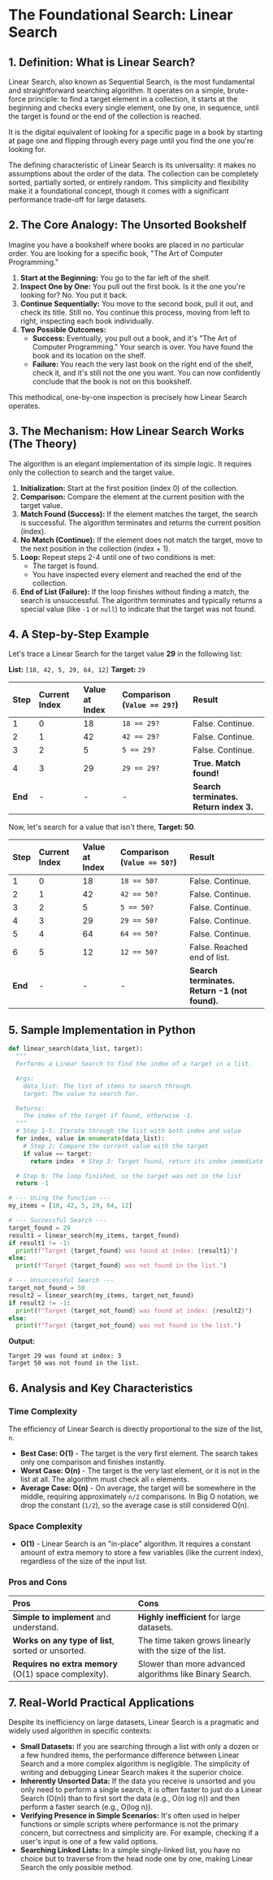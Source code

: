 # The Foundational Search: Linear Search

## 1. Definition: What is Linear Search?

Linear Search, also known as Sequential Search, is the most fundamental and straightforward searching algorithm. It operates on a simple, brute-force principle: to find a target element in a collection, it starts at the beginning and checks every single element, one by one, in sequence, until the target is found or the end of the collection is reached.

It is the digital equivalent of looking for a specific page in a book by starting at page one and flipping through every page until you find the one you're looking for.

The defining characteristic of Linear Search is its universality: it makes no assumptions about the order of the data. The collection can be completely sorted, partially sorted, or entirely random. This simplicity and flexibility make it a foundational concept, though it comes with a significant performance trade-off for large datasets.

## 2. The Core Analogy: The Unsorted Bookshelf

Imagine you have a bookshelf where books are placed in no particular order. You are looking for a specific book, "The Art of Computer Programming."

1.  **Start at the Beginning:** You go to the far left of the shelf.
2.  **Inspect One by One:** You pull out the first book. Is it the one you're looking for? No. You put it back.
3.  **Continue Sequentially:** You move to the second book, pull it out, and check its title. Still no. You continue this process, moving from left to right, inspecting each book individually.
4.  **Two Possible Outcomes:**
    *   **Success:** Eventually, you pull out a book, and it's "The Art of Computer Programming." Your search is over. You have found the book and its location on the shelf.
    *   **Failure:** You reach the very last book on the right end of the shelf, check it, and it's still not the one you want. You can now confidently conclude that the book is not on this bookshelf.

This methodical, one-by-one inspection is precisely how Linear Search operates.

## 3. The Mechanism: How Linear Search Works (The Theory)

The algorithm is an elegant implementation of its simple logic. It requires only the collection to search and the target value.

1.  **Initialization:** Start at the first position (index 0) of the collection.
2.  **Comparison:** Compare the element at the current position with the target value.
3.  **Match Found (Success):** If the element matches the target, the search is successful. The algorithm terminates and returns the current position (index).
4.  **No Match (Continue):** If the element does not match the target, move to the next position in the collection (index + 1).
5.  **Loop:** Repeat steps 2-4 until one of two conditions is met:
    *   The target is found.
    *   You have inspected every element and reached the end of the collection.
6.  **End of List (Failure):** If the loop finishes without finding a match, the search is unsuccessful. The algorithm terminates and typically returns a special value (like `-1` or `null`) to indicate that the target was not found.

## 4. A Step-by-Step Example

Let's trace a Linear Search for the target value **29** in the following list:

**List:** `[18, 42, 5, 29, 64, 12]`
**Target:** `29`

| Step | Current Index | Value at Index | Comparison (`Value == 29?`) | Result |
| :--- | :--- | :--- | :--- | :--- |
| 1 | 0 | 18 | `18 == 29?` | False. Continue. |
| 2 | 1 | 42 | `42 == 29?` | False. Continue. |
| 3 | 2 | 5 | `5 == 29?` | False. Continue. |
| 4 | 3 | 29 | `29 == 29?` | **True. Match found!** |
| **End** | - | - | - | **Search terminates. Return index 3.** |

Now, let's search for a value that isn't there, **Target: 50**.

| Step | Current Index | Value at Index | Comparison (`Value == 50?`) | Result |
| :--- | :--- | :--- | :--- | :--- |
| 1 | 0 | 18 | `18 == 50?` | False. Continue. |
| 2 | 1 | 42 | `42 == 50?` | False. Continue. |
| 3 | 2 | 5 | `5 == 50?` | False. Continue. |
| 4 | 3 | 29 | `29 == 50?` | False. Continue. |
| 5 | 4 | 64 | `64 == 50?` | False. Continue. |
| 6 | 5 | 12 | `12 == 50?` | False. Reached end of list. |
| **End** | - | - | - | **Search terminates. Return -1 (not found).** |

## 5. Sample Implementation in Python

```python
def linear_search(data_list, target):
  """
  Performs a Linear Search to find the index of a target in a list.

  Args:
    data_list: The list of items to search through.
    target: The value to search for.

  Returns:
    The index of the target if found, otherwise -1.
  """
  # Step 1-5: Iterate through the list with both index and value
  for index, value in enumerate(data_list):
    # Step 2: Compare the current value with the target
    if value == target:
      return index  # Step 3: Target found, return its index immediately

  # Step 6: The loop finished, so the target was not in the list
  return -1

# --- Using the function ---
my_items = [18, 42, 5, 29, 64, 12]

# --- Successful Search ---
target_found = 29
result1 = linear_search(my_items, target_found)
if result1 != -1:
  print(f"Target {target_found} was found at index: {result1}")
else:
  print(f"Target {target_found} was not found in the list.")

# --- Unsuccessful Search ---
target_not_found = 50
result2 = linear_search(my_items, target_not_found)
if result2 != -1:
  print(f"Target {target_not_found} was found at index: {result2}")
else:
  print(f"Target {target_not_found} was not found in the list.")
```

**Output:**
```
Target 29 was found at index: 3
Target 50 was not found in the list.
```

## 6. Analysis and Key Characteristics

### Time Complexity
The efficiency of Linear Search is directly proportional to the size of the list, `n`.

*   **Best Case: O(1)** - The target is the very first element. The search takes only one comparison and finishes instantly.
*   **Worst Case: O(n)** - The target is the very last element, or it is not in the list at all. The algorithm must check all `n` elements.
*   **Average Case: O(n)** - On average, the target will be somewhere in the middle, requiring approximately `n/2` comparisons. In Big O notation, we drop the constant (`1/2`), so the average case is still considered O(n).

### Space Complexity
*   **O(1)** - Linear Search is an "in-place" algorithm. It requires a constant amount of extra memory to store a few variables (like the current index), regardless of the size of the input list.

### Pros and Cons

| Pros | Cons |
| :--- | :--- |
| **Simple to implement** and understand. | **Highly inefficient** for large datasets. |
| **Works on any type of list**, sorted or unsorted. | The time taken grows linearly with the size of the list. |
| **Requires no extra memory** (O(1) space complexity). | Slower than more advanced algorithms like Binary Search. |

## 7. Real-World Practical Applications

Despite its inefficiency on large datasets, Linear Search is a pragmatic and widely used algorithm in specific contexts:

*   **Small Datasets:** If you are searching through a list with only a dozen or a few hundred items, the performance difference between Linear Search and a more complex algorithm is negligible. The simplicity of writing and debugging Linear Search makes it the superior choice.
*   **Inherently Unsorted Data:** If the data you receive is unsorted and you only need to perform a single search, it is often faster to just do a Linear Search (O(n)) than to first sort the data (e.g., O(n log n)) and then perform a faster search (e.g., O(log n)).
*   **Verifying Presence in Simple Scenarios:** It's often used in helper functions or simple scripts where performance is not the primary concern, but correctness and simplicity are. For example, checking if a user's input is one of a few valid options.
*   **Searching Linked Lists:** In a simple singly-linked list, you have no choice but to traverse from the head node one by one, making Linear Search the only possible method.